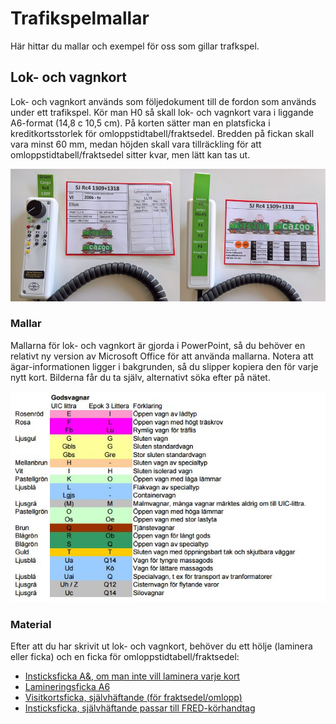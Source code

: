 # Trafikspelmallar
Här hittar du mallar och exempel för oss som gillar trafkspel.

## Lok- och vagnkort
Lok- och vagnkort används som följedokument till de fordon som används under ett trafikspel.
Kör man H0 så skall lok- och vagnkort vara i liggande A6-format (14,8 c 10,5 cm).
På korten sätter man en platsficka i kreditkortsstorlek för omloppstidtabell/fraktsedel. 
Bredden på fickan skall vara minst 60 mm, medan höjden skall vara tillräckling för att omloppstidtabell/fraktsedel sitter kvar, men lätt kan tas ut.

![Exempel](Lokdokumentation.jpg)

### Mallar
Mallarna för lok- och vagnkort är gjorda i PowerPoint, så du behöver en relativt ny version av Microsoft Office för att använda mallarna.
Notera att ägar-informationen ligger i bakgrunden, så du slipper kopiera den för varje nytt kort.
Bilderna får du ta själv, alternativt söka efter på nätet.

![Färger för godsvagnkort](Godsvagnar.JPG)

### Material
Efter att du har skrivit ut lok- och vagnkort, behöver du ett hölje (laminera eller ficka) och en ficka för omloppstidtabell/fraktsedel:
- [Insticksficka  A&, om man inte vill laminera varje kort](https://www.marko.se/plastfickor/presentationsfickor/dokumentficka/dokument-ficka-10083-50)
- [Lamineringsficka A6](https://www.marko.se/plastfickor/lamineringsprodukter/lamineringskort/laminerings-kort-170-30240]A6-lamineringsficka)
- [Visitkortsficka, självhäftande (för fraktsedel/omlopp)](https://www.marko.se/plastfickor/visitkortsfickor/visitkortsficka/visitkortsficka-10109-100)
- [Insticksficka, självhäftande passar till FRED-körhandtag](https://www.marko.se/plastfickor/insticksfickor/etiketthallare/etiketthallare-10317-200)
